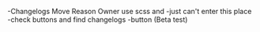 -Changelogs Move Reason Owner use scss and
-just can't enter this place
-check buttons and find changelogs
-button (Beta test)
